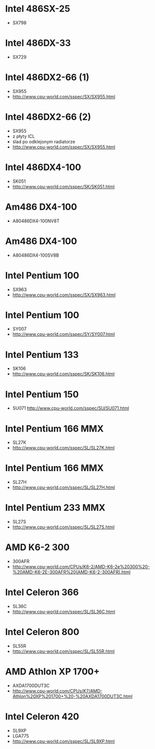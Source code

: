 
# Intel 486SX-25
* SX798

# Intel 486DX-33
* SX729

# Intel 486DX2-66 (1)
* SX955
* http://www.cpu-world.com/sspec/SX/SX955.html

# Intel 486DX2-66 (2)
* SX955
* z płyty ICL
* ślad po odklejonym radiatorze
* http://www.cpu-world.com/sspec/SX/SX955.html

# Intel 486DX4-100
* SK051
* http://www.cpu-world.com/sspec/SK/SK051.html

# Am486 DX4-100
* A80486DX4-100NV8T

# Am486 DX4-100
* A80486DX4-100SV8B

# Intel Pentium 100
* SX963
* http://www.cpu-world.com/sspec/SX/SX963.html

# Intel Pentium 100
* SY007
* http://www.cpu-world.com/sspec/SY/SY007.html

# Intel Pentium 133
* SK106
* http://www.cpu-world.com/sspec/SK/SK106.html

# Intel Pentium 150
* SU071
http://www.cpu-world.com/sspec/SU/SU071.html

# Intel Pentium 166 MMX
* SL27K
* http://www.cpu-world.com/sspec/SL/SL27K.html

# Intel Pentium 166 MMX
* SL27H
* http://www.cpu-world.com/sspec/SL/SL27H.html

# Intel Pentium 233 MMX
* SL27S
* http://www.cpu-world.com/sspec/SL/SL27S.html

# AMD K6-2 300
* 300AFR
* http://www.cpu-world.com/CPUs/K6-2/AMD-K6-2e%20300%20-%20AMD-K6-2E-300AFR%20(AMD-K6-2-300AFR).html

# Intel Celeron 366
* SL36C
* http://www.cpu-world.com/sspec/SL/SL36C.html

# Intel Celeron 800
* SL55R
* http://www.cpu-world.com/sspec/SL/SL55R.html

# AMD Athlon XP 1700+
* AXDA1700DUT3C
* http://www.cpu-world.com/CPUs/K7/AMD-Athlon%20XP%201700+%20-%20AXDA1700DUT3C.html

# Intel Celeron 420
* SL9XP
* LGA775
* http://www.cpu-world.com/sspec/SL/SL9XP.html

